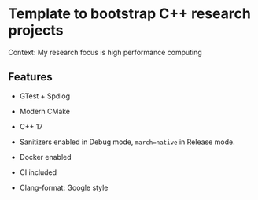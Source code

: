 # Template to bootstrap C++ research projects

Context: My research focus is high performance computing

## Features

- GTest + Spdlog

- Modern CMake

- C++ 17

- Sanitizers enabled in Debug mode, `march=native` in Release mode.

- Docker enabled

- CI included

- Clang-format: Google style

